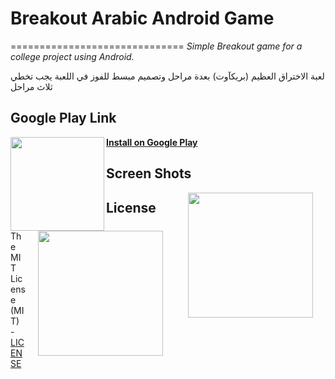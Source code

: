 # Breakout Arabic Android Game
==============================
*Simple Breakout game for a college project using Android.*

لعبة الاختراق العظيم (بريكآوت) بعدة مراحل  وتصميم مبسط
للفوز في اللعبة يجب تخطي ثلاث مراحل


## Google Play Link

*<img src="https://lh3.googleusercontent.com/_PNvG-KblQTKmvPvsLZ6njdBvn0y_ED4USDTel8r2lMHSEa-36fRLOY61iKYcS2J79c=w300-rw" width="150" height="150" align="left" >*

**[Install on Google Play](https://play.google.com/store/apps/details?id=com.kazaky.breakout)**


## Screen Shots

<img src="https://lh3.googleusercontent.com/iOb1TWGvhfSN3B_g3zmin5DTfLNJCRbnwbHVctxxDz98B_hmKVo5cB9LgFSGcosUknnO=h900-rw" width="200" align="right" hspace="20">
<img src="https://lh3.googleusercontent.com/XnpEwW-76TbOqsHLVIKCmItfSFT2PAE2_kqQ9om50ciX-jBsyYLBXIkJTlm5qpSWQ-Y=h310-rw" width="200" align="right" hspace="20">

## License

The MIT License (MIT) - [LICENSE](https://github.com/kazaky/Breakout-Android-Game/blob/master/LICENSE.md)
